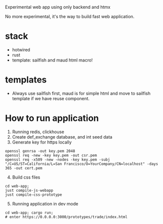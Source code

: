 Experimental web app using only backend and htmx

No more experimental, it's the way to build fast web application.

# stack 
- hotwired
- rust 
- template: sailfish and maud html macro!

# templates
- Always use sailfish first, maud is for simple html and move to sailfish template if we have reuse component.

# How to run application
1. Running redis, clickhouse
2. Create def_exchange database, and int seed data
3. Generate key for https locally
```
openssl genrsa -out key.pem 2048
openssl req -new -key key.pem -out csr.pem
openssl req -x509 -new -nodes -key key.pem -subj "/C=US/ST=California/L=San Francisco/O=YourCompany/CN=localhost" -days 365 -out cert.pem
```

4. Build css files
```
cd web-app; 
just compile-js-webapp
just compile-css-prototype
```

5. Running application in dev mode

```
cd web-app; cargo run;
# enter https://0.0.0.0:3000/prototypes/trade/index.html
```